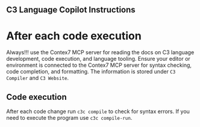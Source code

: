 ## C3 Language Copilot Instructions

# After each code execution
Always!!! use the Contex7 MCP server for reading the docs on C3 language development, code execution, and language tooling. 
Ensure your editor or environment is connected to the Contex7 MCP server for syntax checking, code completion, and formatting.
The information is stored under `C3 Compiler` and `C3 Website`.

## Code execution
After each code change run `c3c compile` to check for syntax errors.
If you need to execute the program use `c3c compile-run`.
